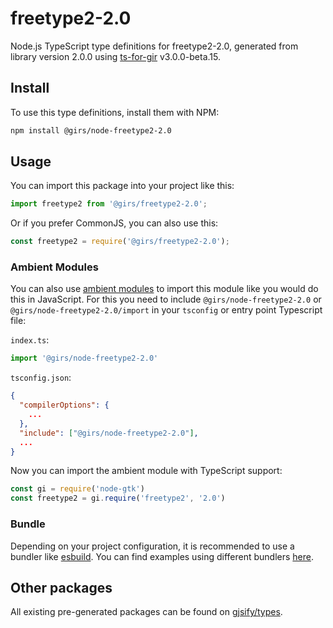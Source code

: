 
# freetype2-2.0

Node.js TypeScript type definitions for freetype2-2.0, generated from library version 2.0.0 using [ts-for-gir](https://github.com/gjsify/ts-for-gir) v3.0.0-beta.15.

## Install

To use this type definitions, install them with NPM:
```bash
npm install @girs/node-freetype2-2.0
```

## Usage

You can import this package into your project like this:
```ts
import freetype2 from '@girs/freetype2-2.0';
```

Or if you prefer CommonJS, you can also use this:
```ts
const freetype2 = require('@girs/freetype2-2.0');
```

### Ambient Modules

You can also use [ambient modules](https://github.com/gjsify/ts-for-gir/tree/main/packages/cli#ambient-modules) to import this module like you would do this in JavaScript.
For this you need to include `@girs/node-freetype2-2.0` or `@girs/node-freetype2-2.0/import` in your `tsconfig` or entry point Typescript file:

`index.ts`:
```ts
import '@girs/node-freetype2-2.0'
```

`tsconfig.json`:
```json
{
  "compilerOptions": {
    ...
  },
  "include": ["@girs/node-freetype2-2.0"],
  ...
}
```

Now you can import the ambient module with TypeScript support: 

```ts
const gi = require('node-gtk')
const freetype2 = gi.require('freetype2', '2.0')
```



### Bundle

Depending on your project configuration, it is recommended to use a bundler like [esbuild](https://esbuild.github.io/). You can find examples using different bundlers [here](https://github.com/gjsify/ts-for-gir/tree/main/examples).

## Other packages

All existing pre-generated packages can be found on [gjsify/types](https://github.com/gjsify/types).

